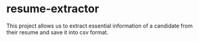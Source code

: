 # resume-extractor
This project allows us to extract essential information of a candidate from their resume and save it into csv format.
